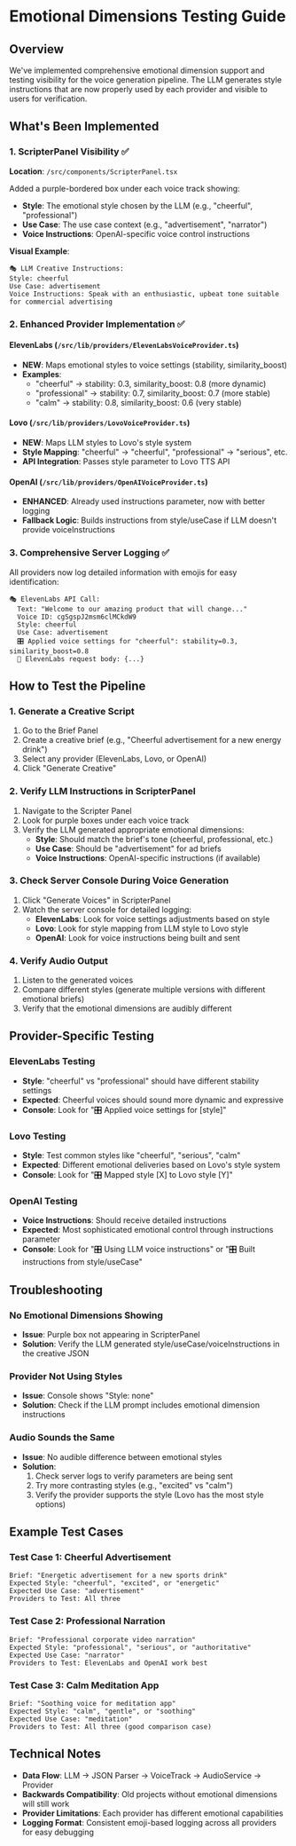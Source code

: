 # Emotional Dimensions Testing Guide

## Overview

We've implemented comprehensive emotional dimension support and testing visibility for the voice generation pipeline. The LLM generates style instructions that are now properly used by each provider and visible to users for verification.

## What's Been Implemented

### 1. ScripterPanel Visibility ✅

**Location**: `/src/components/ScripterPanel.tsx`

Added a purple-bordered box under each voice track showing:
- **Style**: The emotional style chosen by the LLM (e.g., "cheerful", "professional")
- **Use Case**: The use case context (e.g., "advertisement", "narrator")
- **Voice Instructions**: OpenAI-specific voice control instructions

**Visual Example**:
```
🎭 LLM Creative Instructions:
Style: cheerful
Use Case: advertisement
Voice Instructions: Speak with an enthusiastic, upbeat tone suitable for commercial advertising
```

### 2. Enhanced Provider Implementation ✅

#### ElevenLabs (`/src/lib/providers/ElevenLabsVoiceProvider.ts`)
- **NEW**: Maps emotional styles to voice settings (stability, similarity_boost)
- **Examples**:
  - "cheerful" → stability: 0.3, similarity_boost: 0.8 (more dynamic)
  - "professional" → stability: 0.7, similarity_boost: 0.7 (more stable)
  - "calm" → stability: 0.8, similarity_boost: 0.6 (very stable)

#### Lovo (`/src/lib/providers/LovoVoiceProvider.ts`)
- **NEW**: Maps LLM styles to Lovo's style system
- **Style Mapping**: "cheerful" → "cheerful", "professional" → "serious", etc.
- **API Integration**: Passes style parameter to Lovo TTS API

#### OpenAI (`/src/lib/providers/OpenAIVoiceProvider.ts`)
- **ENHANCED**: Already used instructions parameter, now with better logging
- **Fallback Logic**: Builds instructions from style/useCase if LLM doesn't provide voiceInstructions

### 3. Comprehensive Server Logging ✅

All providers now log detailed information with emojis for easy identification:

```
🎭 ElevenLabs API Call:
  Text: "Welcome to our amazing product that will change..."
  Voice ID: cgSgspJ2msm6clMCkdW9
  Style: cheerful
  Use Case: advertisement
  🎛️ Applied voice settings for "cheerful": stability=0.3, similarity_boost=0.8
  📡 ElevenLabs request body: {...}
```

## How to Test the Pipeline

### 1. Generate a Creative Script
1. Go to the Brief Panel
2. Create a creative brief (e.g., "Cheerful advertisement for a new energy drink")
3. Select any provider (ElevenLabs, Lovo, or OpenAI)
4. Click "Generate Creative"

### 2. Verify LLM Instructions in ScripterPanel
1. Navigate to the Scripter Panel
2. Look for purple boxes under each voice track
3. Verify the LLM generated appropriate emotional dimensions:
   - **Style**: Should match the brief's tone (cheerful, professional, etc.)
   - **Use Case**: Should be "advertisement" for ad briefs
   - **Voice Instructions**: OpenAI-specific instructions (if available)

### 3. Check Server Console During Voice Generation
1. Click "Generate Voices" in ScripterPanel
2. Watch the server console for detailed logging:
   - **ElevenLabs**: Look for voice settings adjustments based on style
   - **Lovo**: Look for style mapping from LLM style to Lovo style
   - **OpenAI**: Look for voice instructions being built and sent

### 4. Verify Audio Output
1. Listen to the generated voices
2. Compare different styles (generate multiple versions with different emotional briefs)
3. Verify that the emotional dimensions are audibly different

## Provider-Specific Testing

### ElevenLabs Testing
- **Style**: "cheerful" vs "professional" should have different stability settings
- **Expected**: Cheerful voices should sound more dynamic and expressive
- **Console**: Look for "🎛️ Applied voice settings for [style]"

### Lovo Testing  
- **Style**: Test common styles like "cheerful", "serious", "calm"
- **Expected**: Different emotional deliveries based on Lovo's style system
- **Console**: Look for "🎛️ Mapped style [X] to Lovo style [Y]"

### OpenAI Testing
- **Voice Instructions**: Should receive detailed instructions
- **Expected**: Most sophisticated emotional control through instructions parameter
- **Console**: Look for "🎛️ Using LLM voice instructions" or "🎛️ Built instructions from style/useCase"

## Troubleshooting

### No Emotional Dimensions Showing
- **Issue**: Purple box not appearing in ScripterPanel
- **Solution**: Verify the LLM generated style/useCase/voiceInstructions in the creative JSON

### Provider Not Using Styles
- **Issue**: Console shows "Style: none"
- **Solution**: Check if the LLM prompt includes emotional dimension instructions

### Audio Sounds the Same
- **Issue**: No audible difference between emotional styles
- **Solution**: 
  1. Check server logs to verify parameters are being sent
  2. Try more contrasting styles (e.g., "excited" vs "calm")
  3. Verify the provider supports the style (Lovo has the most style options)

## Example Test Cases

### Test Case 1: Cheerful Advertisement
```
Brief: "Energetic advertisement for a new sports drink"
Expected Style: "cheerful", "excited", or "energetic"
Expected Use Case: "advertisement"
Providers to Test: All three
```

### Test Case 2: Professional Narration
```
Brief: "Professional corporate video narration"
Expected Style: "professional", "serious", or "authoritative"  
Expected Use Case: "narrator"
Providers to Test: ElevenLabs and OpenAI work best
```

### Test Case 3: Calm Meditation App
```
Brief: "Soothing voice for meditation app"
Expected Style: "calm", "gentle", or "soothing"
Expected Use Case: "meditation"
Providers to Test: All three (good comparison case)
```

## Technical Notes

- **Data Flow**: LLM → JSON Parser → VoiceTrack → AudioService → Provider
- **Backwards Compatibility**: Old projects without emotional dimensions will still work
- **Provider Limitations**: Each provider has different emotional capabilities
- **Logging Format**: Consistent emoji-based logging across all providers for easy debugging